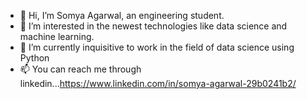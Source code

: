 - 👋 Hi, I’m Somya Agarwal, an engineering student.
- 👀 I’m interested in the newest technologies like data science and machine learning.
- 🌱 I’m currently inquisitive to work in the field of data science using Python
- 📫 You can reach me through linkedin...https://www.linkedin.com/in/somya-agarwal-29b0241b2/


<!---
Somya01-code/Somya01-code is a ✨ special ✨ repository because its `README.md` (this file) appears on your GitHub profile.
You can click the Preview link to take a look at your changes.
--->
